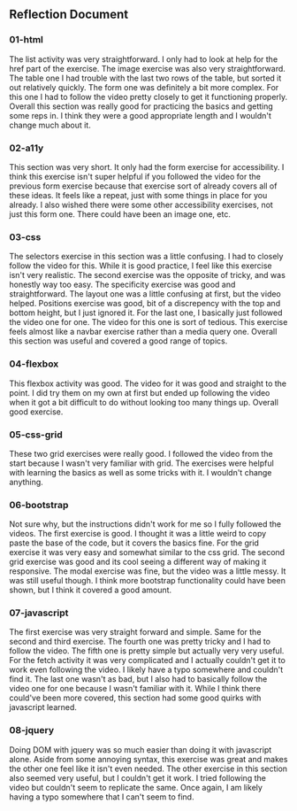 ## Reflection Document

### 01-html

The list activity was very straightforward. I only had to look at help for the href part of the exercise. The image exercise was also very straightforward. The table one I had trouble with the last two rows of the table, but sorted it out relatively quickly. The form one was definitely a bit more complex. For this one I had to follow the video pretty closely to get it functioning properly. Overall this section was really good for practicing the basics and getting some reps in. I think they were a good appropriate length and I wouldn't change much about it.

### 02-a11y

This section was very short. It only had the form exercise for accessibility. I think this exercise isn't super helpful if you followed the video for the previous form exercise because that exercise sort of already covers all of these ideas. It feels like a repeat, just with some things in place for you already. I also wished there were some other accessibility exercises, not just this form one. There could have been an image one, etc.

### 03-css

The selectors exercise in this section was a little confusing. I had to closely follow the video for this. While it is good practice, I feel like this exercise isn't very realistic. The second exercise was the opposite of tricky, and was honestly way too easy. The specificity exercise was good and straightforward. The layout one was a little confusing at first, but the video helped. Positions exercise was good, bit of a discrepency with the top and bottom height, but I just ignored it. For the last one, I basically just followed the video one for one. The video for this one is sort of tedious. This exercise feels almost like a navbar exercise rather than a media query one. Overall this section was useful and covered a good range of topics. 

### 04-flexbox

This flexbox activity was good. The video for it was good and straight to the point. I did try them on my own at first but ended up following the video when it got a bit difficult to do without looking too many things up. Overall good exercise.

### 05-css-grid

These two grid exercises were really good. I followed the video from the start because I wasn't very familiar with grid. The exercises were helpful with learning the basics as well as some tricks with it. I wouldn't change anything.

### 06-bootstrap

Not sure why, but the instructions didn't work for me so I fully followed the videos. The first exercise is good. I thought it was a little weird to copy paste the base of the code, but it covers the basics fine. For the grid exercise it was very easy and somewhat similar to the css grid. The second grid exercise was good and its cool seeing a different way of making it responsive. The modal exercise was fine, but the video was a little messy. It was still useful though. I think more bootstrap functionality could have been shown, but I think it covered a good amount.

### 07-javascript

The first exercise was very straight forward and simple. Same for the second and third exercise. The fourth one was pretty tricky and I had to follow the video. The fifth one is pretty simple but actually very very useful. For the fetch activity it was very complicated and I actually couldn't get it to work even following the video. I likely have a typo somewhere and couldn't find it. The last one wasn't as bad, but I also had to basically follow the video one for one because I wasn't familiar with it. While I think there could've been more covered, this section had some good quirks with javascript learned.

### 08-jquery

Doing DOM with jquery was so much easier than doing it with javascript alone. Aside from some annoying syntax, this exercise was great and makes the other one feel like it isn't even needed. The other exercise in this section also seemed very useful, but I couldn't get it work. I tried following the video but couldn't seem to replicate the same. Once again, I am likely having a typo somewhere that I can't seem to find. 